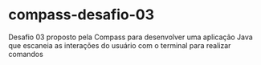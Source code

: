 # compass-desafio-03
Desafio 03 proposto pela Compass para desenvolver uma aplicação Java que escaneia as interações do usuário com o terminal para realizar comandos
